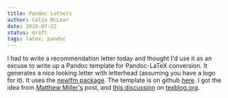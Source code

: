 ```yaml
---
title: Pandoc Letters
author: Colin McLear
date: 2015-07-22
status: draft
tags: latex, pandoc
---
```


I had to write a recommendation letter today and thought I'd use it as an excuse
to write up a Pandoc template for Pandoc-LaTeX conversion. It generates a nice
looking letter with letterhead (assuming you have a logo for it). It uses the
[newlfm package]. The template is on github [here]. I got the idea from [Matthew
Miller's] post, and [this discussion] on [texblog.org].

  [newlfm package]: https://www.ctan.org/pkg/newlfm?lang=en
  [here]: https://raw.githubusercontent.com/mclearc/pandoc-templates/master/letter.tex
  [Matthew Miller's]: http://www.matthewjmiller.net/howtos/customized-cover-letter-scripts/
  [this discussion]: http://texblog.org/2013/11/11/latexs-alternative-letter-class-newlfm/
  [texblog.org]: http://texblog.org
